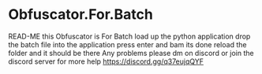 # Obfuscator.For.Batch
READ-ME this Obfuscator is For Batch load up the python application drop the batch file into the application press enter and bam its done reload the folder and it should be there
Any problems please dm on discord or join the discord server for more help 
https://discord.gg/q37eujqQYF
